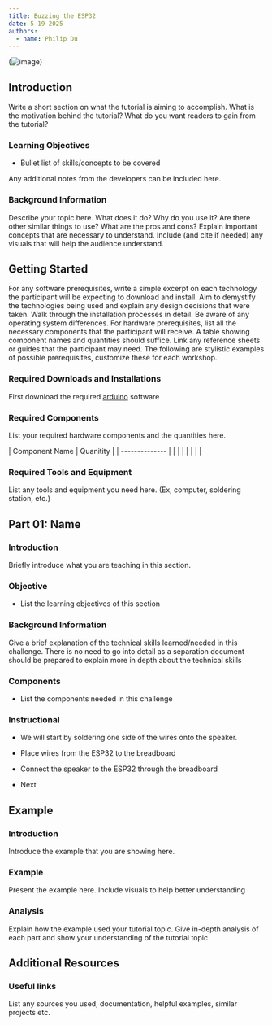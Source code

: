 ```yaml
---
title: Buzzing the ESP32
date: 5-19-2025
authors:
  - name: Philip Du
---
```


(![image](https://github.com/user-attachments/assets/cd3e9bc2-550a-4a0e-8cba-34842d4a37eb))


## Introduction

Write a short section on what the tutorial is aiming to accomplish.
What is the motivation behind the tutorial?
What do you want readers to gain from the tutorial?

### Learning Objectives

- Bullet list of skills/concepts to be covered

Any additional notes from the developers can be included here.

### Background Information

Describe your topic here. What does it do? Why do you use it?
Are there other similar things to use? What are the pros and cons?
Explain important concepts that are necessary to understand.
Include (and cite if needed) any visuals that will help the audience understand.

## Getting Started

For any software prerequisites, write a simple excerpt on each
technology the participant will be expecting to download and install.
Aim to demystify the technologies being used and explain any design
decisions that were taken. Walk through the installation processes
in detail. Be aware of any operating system differences.
For hardware prerequisites, list all the necessary components that
the participant will receive. A table showing component names and
quantities should suffice. Link any reference sheets or guides that
the participant may need.
The following are stylistic examples of possible prerequisites,
customize these for each workshop.

### Required Downloads and Installations

First download the required [arduino](https://www.arduino.cc/en/software/) software 
### Required Components

List your required hardware components and the quantities here.

| Component Name | Quanitity |
| -------------- |           |
|                |           |
|                |           |

### Required Tools and Equipment

List any tools and equipment you need here.
(Ex, computer, soldering station, etc.)

## Part 01: Name

### Introduction

Briefly introduce what  you are teaching in this section.

### Objective

- List the learning objectives of this section

### Background Information

Give a brief explanation of the technical skills learned/needed
in this challenge. There is no need to go into detail as a
separation document should be prepared to explain more in depth
about the technical skills

### Components

- List the components needed in this challenge

### Instructional

- We will start by soldering one side of the wires onto the speaker.

- Place wires from the ESP32 to the breadboard
  
- Connect the speaker to the ESP32 through the breadboard

- Next 

## Example

### Introduction

Introduce the example that you are showing here.

### Example

Present the example here. Include visuals to help better understanding

### Analysis

Explain how the example used your tutorial topic. Give in-depth analysis of each part and show your understanding of the tutorial topic

## Additional Resources

### Useful links

List any sources you used, documentation, helpful examples, similar projects etc.
